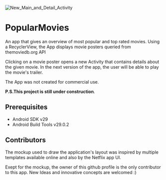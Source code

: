 ![New_Main_and_Detail_Activity](https://user-images.githubusercontent.com/48886200/81450051-9f57d980-914f-11ea-958d-2599c0e6ef27.png)

# PopularMovies

An app that gives an overview of most popular and top rated movies. 
Using a RecyclerView, the App displays movie posters queried from themoviedb.org API 

Clicking on a movie poster opens a new Activity that contains details about the given movie. 
In the next version of the app, the user will be able to play the movie's trailer.

The App was not created for commercial use.

**P.S.This project is still under construction**.

## Prerequisites 

* Android SDK v29
* Android Build Tools v29.0.2

## Contributors

The mockup used to draw the application's layout was inspired by multiple templates available online and 
also by the Netflix app UI. 

Exept for the mockup, the owner of this github profile is the only contributor to this app.
New Ideas and innovative concepts are welcomed :)
